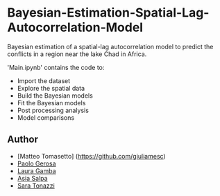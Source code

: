 # Bayesian-Estimation-Spatial-Lag-Autocorrelation-Model
Bayesian estimation of a spatial-lag autocorrelation model to predict the conflicts in a region near the lake Chad in Africa.

'Main.ipynb' contains the code to:
- Import the dataset
- Explore the spatial data
- Build the Bayesian models 
- Fit the Bayesian models
- Post processing analysis 
- Model comparisons 


## Author
* [Matteo Tomasetto] (https://github.com/giuliamesc)
* [Paolo Gerosa](https://github.com/PaoloGerosa)
* [Laura Gamba](https://github.com/lauragamba)
* [Asia Salpa](https://github.com/asiasalpa)
* [Sara Tonazzi](https://github.com/saratona)
